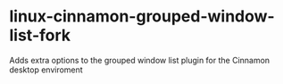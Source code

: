 # linux-cinnamon-grouped-window-list-fork
Adds extra options to the grouped window list plugin for the Cinnamon desktop enviroment
